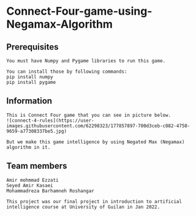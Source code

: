 # Connect-Four-game-using-Negamax-Algorithm

## Prerequisites
    You must have Numpy and Pygame libraries to run this game.
    
    You can install those by following commands:
    pip install numpy
    pip install pygame

## Information

    This is Connect Four game that you can see in picture below.
    ![connect-4-rules](https://user-images.githubusercontent.com/62298323/177857897-700d3ceb-c082-4750-9659-a77308337be5.jpg)

    But we make this game intelligence by using Negated Max (Negamax) algorithm in it.
    
    
## Team members
    
    Amir mohmmad Ezzati
    Seyed Amir Kasaei
    Mohammadreza Barhamneh Roshangar
    
    This project was our final project in introduction to artificial intelligence course at University of Guilan in Jan 2022.

